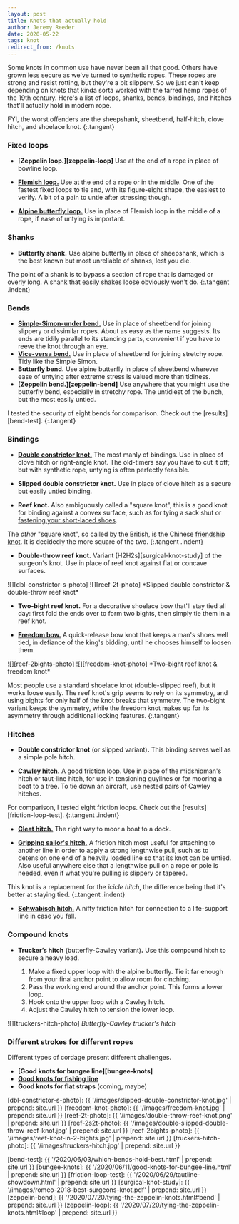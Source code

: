 ```yaml
---
layout: post
title: Knots that actually hold
author: Jeremy Reeder
date: 2020-05-22
tags: knot
redirect_from: /knots
---
```


Some knots in common use have never been all that good. Others have grown less
secure as we've turned to synthetic ropes. These ropes are strong and resist
rotting, but they're a bit slippery. So we just can't keep depending on knots
that kinda sorta worked with the tarred hemp ropes of the 19th century. Here's
a list of loops, shanks, bends, bindings, and hitches that'll actually hold in
modern rope.

FYI, the worst offenders are the sheepshank, sheetbend, half-hitch, clove
hitch, and shoelace knot.
{:.tangent}


### Fixed loops

- **[Zeppelin loop.][zeppelin-loop]**
Use at the end of a rope in place of bowline loop.

- **[Flemish loop.][flemish-loop]**
Use at the end of a rope or in the middle.  One of the fastest fixed loops to
tie and, with its figure-eight shape, the easiest to verify. A bit of a pain to
untie after stressing though.

- **[Alpine butterfly loop.][butterfly-loop]**
Use in place of Flemish loop in the middle of a rope, if ease of untying is
important.


### Shanks
- **Butterfly shank.**
Use alpine butterfly in place of sheepshank, which is the best known but most
unreliable of shanks, lest you die.

The point of a shank is to bypass a section of rope that is damaged or overly
long. A shank that easily shakes loose obviously won't do.
{:.tangent .indent}


### Bends
- **[Simple-Simon-under bend.][simple-simon-under]**
Use in place of sheetbend for joining slippery or dissimilar ropes. About as
easy as the name suggests. Its ends are tidily parallel to its standing parts,
convenient if you have to reeve the knot through an eye.
- **[Vice-versa bend.][vice-versa-bend]**
Use in place of sheetbend for joining stretchy rope. Tidy like the Simple
Simon.
- **Butterfly bend.**
Use alpine butterfly in place of sheetbend wherever ease of untying after
extreme stress is valued more than tidiness.
- **[Zeppelin bend.][zeppelin-bend]**
Use anywhere that you might use the butterfly bend, especially in stretchy
rope. The untidiest of the bunch, but the most easily untied.

I tested the security of eight bends for comparison. Check out the
[results][bend-test].
{:.tangent}


### Bindings
- **[Double constrictor knot.][double-constrictor]**
The most manly of bindings. Use in place of clove hitch or right-angle knot.
The old-timers say you have to cut it off; but with synthetic rope, untying is
often perfectly feasible.

- **Slipped double constrictor knot.**
Use in place of clove hitch as a secure but easily untied binding.

- **Reef knot.**
Also ambiguously called a "square knot", this is a good knot for binding
against a convex surface, such as for tying a sack shut or [fastening your
short-laced shoes][short-shoelaces].

The _other_ "square knot", so called by the British, is the Chinese [friendship
knot][friendship-knot]. It is decidedly the more square of the two.
{:.tangent .indent}

- **Double-throw reef knot.**
Variant [H2H2s][surgical-knot-study] of the surgeon's knot. Use in place of
reef knot against flat or concave surfaces.

<div class="gallery" markdown="1">
![][dbl-constrictor-s-photo]
![][reef-2t-photo]
*Slipped double constrictor & double-throw reef knot*
</div>

- **Two-bight reef knot.**
For a decorative shoelace bow that'll stay tied all day: first fold the ends
over to form two bights, then simply tie them in a reef knot.

- **[Freedom bow.][freedom-bow]**
A quick-release bow knot that keeps a man's shoes well tied, in defiance of the
king's bidding, until he chooses himself to loosen them.

<div class="gallery" markdown="1">
![][reef-2bights-photo]
![][freedom-knot-photo]
*Two-bight reef knot & freedom knot*
</div>

Most people use a standard shoelace knot (double-slipped reef), but it works
loose easily. The reef knot's grip seems to rely on its symmetry, and using
bights for only half of the knot breaks that symmetry. The two-bight variant
keeps the symmetry, while the freedom knot makes up for its asymmetry through
additional locking features.
{:.tangent}


### Hitches

- **Double constrictor knot** (or slipped variant)**.**
This binding serves well as a simple pole hitch.

- **[Cawley hitch.][cawley-hitch]**
A good friction loop. Use in place of the midshipman's hitch or taut-line
hitch, for use in tensioning guylines or for mooring a boat to a tree. To tie
down an aircraft, use nested pairs of Cawley hitches.

For comparison, I tested eight friction loops. Check out the
[results][friction-loop-test].
{:.tangent .indent}

- **[Cleat hitch.][cleat-hitch]**
The right way to moor a boat to a dock.

- **[Gripping sailor's hitch.][sailors-hitch]**
A friction hitch most useful for attaching to another line in order to apply a
strong lengthwise pull, such as to detension one end of a heavily loaded line
so that its knot can be untied. Also useful anywhere else that a lengthwise
pull on a rope or pole is needed, even if what you're pulling is slippery or
tapered.

This knot is a replacement for the _icicle hitch_, the difference being that
it's better at staying tied.
{:.tangent .indent}

- **[Schwabisch hitch.][schwabisch-hitch]**
A nifty friction hitch for connection to a life-support line in case you
fall.


### Compound knots

- **Trucker’s hitch** (butterfly-Cawley variant)**.**
Use this compound hitch to secure a heavy load.

	1. Make a fixed upper loop with the alpine butterfly. Tie it far enough from your final anchor point to allow room for cinching.
	2. Pass the working end around the anchor point. This forms a lower loop.
	3. Hook onto the upper loop with a Cawley hitch.
	4. Adjust the Cawley hitch to tension the lower loop.

![][truckers-hitch-photo]
*Butterfly-Cawley trucker's hitch*


### Different strokes for different ropes

Different types of cordage present different challenges.

- **[Good knots for bungee line][bungee-knots]**
- **[Good knots for fishing line][fishing-knots]**
- **Good knots for flat straps** (coming, maybe)


[dbl-constrictor-s-photo]: {{ '/images/slipped-double-constrictor-knot.jpg'       | prepend: site.url }}
[freedom-knot-photo]:      {{ '/images/freedom-knot.jpg'                          | prepend: site.url }}
[reef-2t-photo]:           {{ '/images/double-throw-reef-knot.png'                | prepend: site.url }}
[reef-2s2t-photo]:         {{ '/images/double-slipped-double-throw-reef-knot.jpg' | prepend: site.url }}
[reef-2bights-photo]:      {{ '/images/reef-knot-in-2-bights.jpg'                 | prepend: site.url }}
[truckers-hitch-photo]:    {{ '/images/truckers-hitch.jpg'                        | prepend: site.url }}

[bend-test]:           {{ '/2020/06/03/which-bends-hold-best.html'         | prepend: site.url }}
[bungee-knots]:        {{ '/2020/06/11/good-knots-for-bungee-line.html'    | prepend: site.url }}
[friction-loop-test]:  {{ '/2020/06/29/tautline-showdown.html'             | prepend: site.url }}
[surgical-knot-study]: {{ '/images/romeo-2018-best-surgeons-knot.pdf'      | prepend: site.url }}
[zeppelin-bend]:       {{ '/2020/07/20/tying-the-zeppelin-knots.html#bend' | prepend: site.url }}
[zeppelin-loop]:       {{ '/2020/07/20/tying-the-zeppelin-knots.html#loop' | prepend: site.url }}

[butterfly-bend]:     https://www.netknots.com/rope_knots/alpine-butterfly-bend
[butterfly-loop]:     https://www.netknots.com/rope_knots/butterfly-knot
[cawley-hitch]:       https://en.wikipedia.org/wiki/Adjustable_grip_hitch
[cleat-hitch]:        https://riggingdoctor.com/life-aboard/2016/1/11/cleat-hitch
[double-constrictor]: https://captnmike.com/2011/10/15/double-constrictor/
[fishing-knots]:      https://lmtribune.com/outdoors/better-knots-mean-more-fishing-stories-will-have-happy-endings/article_4d010c43-2181-5531-b6a3-5f79b58f0815.html
[flemish-loop]:       https://www.netknots.com/rope_knots/figure-eight
[freedom-bow]:        https://fieggen.com/shoelace/freedomknotflipbook.htm
[friendship-knot]:    https://en.wikipedia.org/wiki/Friendship_knot
[sailors-hitch]:       https://notableknotindex.webs.com/sailorhitches.html
[schwabisch-hitch]:   https://www.netknots.com/rope_knots/schwabisch-hitch
[short-shoelaces]:    http://shortshoelaces.jackdesert.com/
[simple-simon-under]: https://en.wikipedia.org/wiki/Simple_Simon_under
[vice-versa-bend]:    https://en.wikipedia.org/wiki/Reever_Knot
